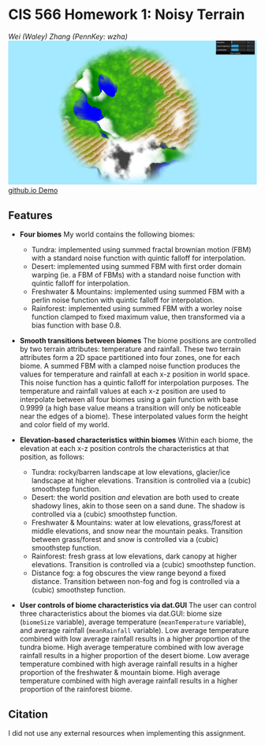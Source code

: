 # CIS 566 Homework 1: Noisy Terrain
_Wei (Waley) Zhang (PennKey: wzha)_
![](img/screenshot.PNG)
[github.io Demo]()

## Features
- __Four biomes__ My world contains the following biomes:
  - Tundra: implemented using summed fractal brownian motion (FBM) with a standard noise function with quintic falloff for interpolation.
  - Desert: implemented using summed FBM with first order domain warping (ie. a FBM of FBMs) with a standard noise function with quintic falloff for interpolation.
  - Freshwater & Mountains: implemented using summed FBM with a perlin noise function with quintic falloff for interpolation.
  - Rainforest: implemented using summed FBM with a worley noise function clamped to fixed maximum value, then transformed via a bias function with base 0.8.

- __Smooth transitions between biomes__ The biome positions are controlled by two terrain attributes: temperature and rainfall. These two terrain attributes form a 2D space partitioned into four zones, one for each biome. A summed FBM with a clamped noise function produces the values for temperature and rainfall at each x-z position in world space. This noise function has a quintic falloff for interpolation purposes. The temperature and rainfall values at each x-z position are used to interpolate between all four biomes using a gain function with base 0.9999 (a high base value means a transition will only be noticeable near the edges of a biome). These interpolated values form the height and color field of my world.

- __Elevation-based characteristics within biomes__ Within each biome, the elevation at each x-z position controls the characteristics at that position, as follows:
  - Tundra: rocky/barren landscape at low elevations, glacier/ice landscape at higher elevations. Transition is controlled via a (cubic) smoothstep function.
  - Desert: the world position _and_ elevation are both used to create shadowy lines, akin to those seen on a sand dune. The shadow is controlled via a (cubic) smoothstep function.
  - Freshwater & Mountains: water at low elevations, grass/forest at middle elevations, and snow near the mountain peaks. Transition between grass/forest and snow is controlled via a (cubic) smoothstep function.
  - Rainforest: fresh grass at low elevations, dark canopy at higher elevations. Transition is controlled via a (cubic) smoothstep function.
  - Distance fog: a fog obscures the view range beyond a fixed distance. Transition between non-fog and fog is controlled via a (cubic) smoothstep function.

- __User controls of biome characteristics via dat.GUI__ The user can control three characteristics about the biomes via dat.GUI: biome size (`biomeSize` variable), average temperature (`meanTemperature` variable), and average rainfall (`meanRainfall` variable). Low average temperature combined with low average rainfall results in a higher proportion of the tundra biome. High average temperature combined with low average rainfall results in a higher proportion of the desert biome. Low average temperature combined with high average rainfall results in a higher proportion of the freshwater & mountain biome. High average temperature combined with high average rainfall results in a higher proportion of the rainforest biome.

## Citation
I did not use any external resources when implementing this assignment.
